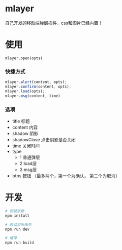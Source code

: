 # mlayer
自己开发的移动端弹层插件，css和图片已经内置！

# 使用

``mlayer.open(opts)``

### 快捷方式
```javascript
mlayer.alert(content, opts);
mlayer.confirm(content, opts);
mlayer.load(opts);
mlayer.msg(content, time)
```	

### 选项
+ title 标题
+ content 内容
+ shadow 阴影
+ shadowClose 点击阴影是否关闭
+ time 关闭时间
+ type
	+ 1 普通弹层
	+ 2 load层
	+ 3 msg层
+ btns 按钮 （最多两个，第一个为确认， 第二个为取消）

# 开发
``` bash
# 安装依赖
npm install

# 启动监听服务
npm run dev

# 编译
npm run build
```

